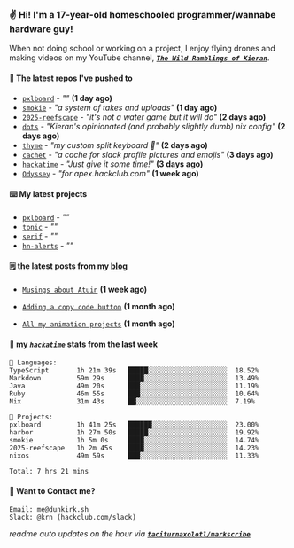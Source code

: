 ### ✌️ Hi! I'm a 17-year-old homeschooled programmer/wannabe hardware guy!

When not doing school or working on a project, I enjoy flying drones and making videos on my YouTube channel, [**_`The Wild Ramblings of Kieran`_**](https://youtube.com/@kieran.rambles).

#### 👷 The latest repos I've pushed to

- [`pxlboard`](https://github.com/taciturnaxolotl/pxlboard) - _""_ **(1 day ago)**
- [`smokie`](https://github.com/taciturnaxolotl/smokie) - _"a system of takes and uploads"_ **(1 day ago)**
- [`2025-reefscape`](https://github.com/df1317/2025-reefscape) - _"it's not a water game but it will do"_ **(2 days ago)**
- [`dots`](https://github.com/taciturnaxolotl/dots) - _"Kieran's opinionated (and probably slightly dumb) nix config"_ **(2 days ago)**
- [`thyme`](https://github.com/taciturnaxolotl/thyme) - _"my custom split keyboard 🫶"_ **(2 days ago)**
- [`cachet`](https://github.com/taciturnaxolotl/cachet) - _"a cache for slack profile pictures and emojis"_ **(3 days ago)**
- [`hackatime`](https://github.com/hackclub/hackatime) - _"Just give it some time!"_ **(3 days ago)**
- [`Odyssey`](https://github.com/MeghanaM4/Odyssey) - _"for apex.hackclub.com"_ **(1 week ago)**

#### ⌨️ My latest projects

- [`pxlboard`](https://github.com/taciturnaxolotl/pxlboard) - _""_
- [`tonic`](https://github.com/taciturnaxolotl/tonic) - _""_
- [`serif`](https://github.com/taciturnaxolotl/serif) - _""_
- [`hn-alerts`](https://github.com/taciturnaxolotl/hn-alerts) - _""_

#### 🗒️ the latest posts from my [blog](https://dunkirk.sh)

- [`Musings about Atuin`](https://dunkirk.sh/blog/atuin/) **(1 week ago)**

- [`Adding a copy code button`](https://dunkirk.sh/blog/adding-a-copy-button/) **(1 month ago)**

- [`All my animation projects`](https://dunkirk.sh/blog/my-animations/) **(1 month ago)**



#### 📡 my [_`hackatime`_](https://waka.hackclub.com) stats from the last week

```text
💾 Languages:
TypeScript       1h 21m 39s   █████░░░░░░░░░░░░░░░░░░░░  18.52%
Markdown         59m 29s      ████░░░░░░░░░░░░░░░░░░░░░  13.49%
Java             49m 20s      ███░░░░░░░░░░░░░░░░░░░░░░  11.19%
Ruby             46m 55s      ███░░░░░░░░░░░░░░░░░░░░░░  10.64%
Nix              31m 43s      ██░░░░░░░░░░░░░░░░░░░░░░░  7.19%

💼 Projects:
pxlboard         1h 41m 25s   ██████░░░░░░░░░░░░░░░░░░░  23.00%
harbor           1h 27m 50s   █████░░░░░░░░░░░░░░░░░░░░  19.92%
smokie           1h 5m 0s     ████░░░░░░░░░░░░░░░░░░░░░  14.74%
2025-reefscape   1h 2m 45s    ████░░░░░░░░░░░░░░░░░░░░░  14.23%
nixos            49m 59s      ███░░░░░░░░░░░░░░░░░░░░░░  11.33%

Total: 7 hrs 21 mins
```

#### 📮 Want to Contact me?

```text
Email: me@dunkirk.sh
Slack: @krn (hackclub.com/slack)
```

_readme auto updates on the hour via [**`taciturnaxolotl/markscribe`**](https://github.com/taciturnaxolotl/markscribe)_
